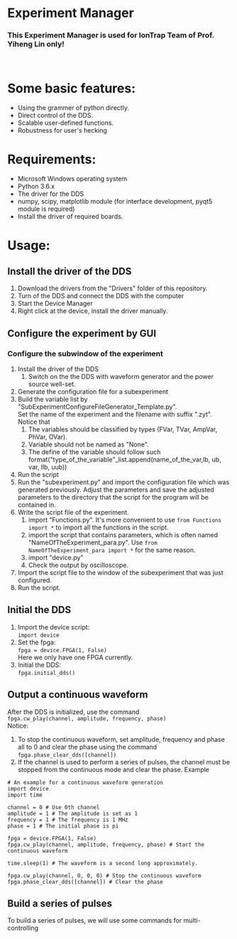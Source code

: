 <h1>Experiment Manager</h1>
<h3>This Experiment Manager is used for IonTrap Team of Prof. Yiheng Lin only!</h3><br>

# Some basic features:
  - Using the grammer of python directly.
  - Direct control of the DDS.
  - Scalable user-defined functions.
  - Robustness for user's hecking<br>
 
# Requirements:
  - Microsoft Windows operating system
  - Python 3.6.x
  - The driver for the DDS
  - numpy, scipy, matplotlib module (for interface development, pyqt5 module is required)
  - Install the driver of required boards.

# Usage:
## Install the driver of the DDS
1. Download the drivers from the "Drivers" folder of this repository.
2. Turn of the DDS and connect the DDS with the computer
3. Start the Device Manager
4. Right click at the device, install the driver manually.
   
## Configure the experiment by GUI
### Configure the subwindow of the experiment
1. Install the driver of the DDS
   1. Switch on the the DDS with waveform generator and the power source well-set.
2. Generate the configuration file for a subexperiment
  1. Build the variable list by "SubExperimentConfigureFileGenerator_Template.py". <br>Set the name of the experiment and the filename with suffix ".zyt". Notice that
     1. The variables should be classified by types (FVar, TVar, AmpVar, PhVar, OVar).
     2. Variable should not be named as "None".
     3. The define of the variable should follow such format("type_of_the_variable"_list.append(name_of_the_var,lb, ub, var, llb, uub))
  2. Run the script
3. Run the "subexperiment.py" and import the configuration file which was generated previously. Adjust the parameters and save the adjusted parameters to the directory that the script for the program will be contained in.
4. Write the script file of the experiment.
   1. import "Functions.py". It's more convenient to use `from Functions import *` to import all the functions in the script.
   2. import the script that contains parameters, which is often named "NameOfTheExperiment_para.py". Use `from NameOfTheExperiment_para import *` for the same reason.
   3. import "device.py"
   4. Check the output by oscilloscope. 
5. Import the script file to the window of the subexperiment that was just configured.
6. Run the script.

## Initial the DDS
1. Import the device script: <br>`import device`
2. Set the fpga: <br>`fpga = device.FPGA(1, False)`<br> Here we only have one FPGA currently.
3. Initial the DDS: <br>`fpga.initial_dds()`

## Output a continuous waveform
After the DDS is initialized, use the command<br>`fpga.cw_play(channel, amplitude, frequency, phase)`<br>
Notice:
1. To stop the continuous waveform, set amplitude, frequency and phase all to 0 and clear the phase using the command<br>`fpga.phase_clear_dds([channel])`
2. If the channel is used to perform a series of pulses, the channel must be stopped from the continuous mode and clear the phase.
Example
```
# An example for a continuous waveform generation
import device
import time

channel = 0 # Use 0th channel
amplitude = 1 # The amplitude is set as 1
frequency = 1 # The frequency is 1 MHz
phase = 1 # The initial phase is pi

fpga = device.FPGA(1, False)
fpga.cw_play(channel, amplitude, frequency, phase) # Start the continuous waveform

time.sleep(1) # The waveform is a second long approximately.

fpga.cw_play(channel, 0, 0, 0) # Stop the continuous waveform
fpga.phase_clear_dds([channel]) # Clear the phase
```
   
## Build a series of pulses
To build a series of pulses, we will use some commands for multi-controlling
```
```
